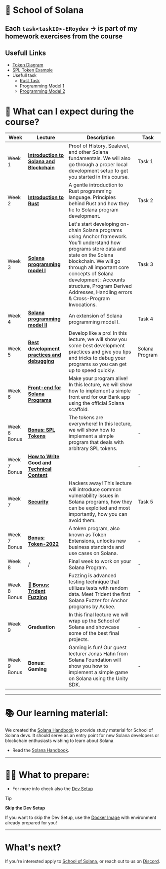 

# 💜 School of Solana
## Each `task<taskID>-ERoydev` -> is part of my homework exercises from the course


## Usefull Links
- [Token Diagram](https://github.com/ERoydev/school-of-solana-ackee/blob/main/Token%20Diagram.png)
- [SPL Token Example](https://github.com/ERoydev/school-of-solana-ackee/tree/main/Bonus-Tokens/spl-escrow)
- Usefull task
  - [Rust Task](https://github.com/ERoydev/school-of-solana-ackee/tree/main/2.lesson/task2-ERoydev)
  - [Programming Model 1](https://github.com/ERoydev/school-of-solana-ackee/tree/main/3.%20Programming%20Model%201/task3-ERoydev)
  - [Programming Model 2](https://github.com/ERoydev/school-of-solana-ackee/tree/main/4.%20Programmin%20Model%202/task4-ERoydev)


# 📝 What can I expect during the course?

|Week|Lecture|Description|Task|
|--|--|--|--|
|Week 1|[**Introduction to Solana and Blockchain**](./1.lesson/)|Proof of History, Sealevel, and other Solana fundamentals. We will also go through a proper local development setup to get you started in this course.|Task 1|
|Week 2|[**Introduction to Rust**](./2.lesson/)|A gentle introduction to Rust programming language. Principles behind Rust and how they tie to Solana program development.|Task 2|
|Week 3|[**Solana programming model I**](./3.lesson/)|Let's start developing on-chain Solana programs using Anchor framework. You'll understand how programs store data and state on the Solana blockchain. We will go through all important core concepts of Solana development : Accounts structure, Program Derived Addresses, Handling errors & Cross-Program Invocations.|Task 3|
|Week 4|[**Solana programming model II**](./4.lesson/)|An extension of Solana programming model I.|Task 4|
|Week 5|[**Best development practices and debugging**](./5.lesson/)| Develop like a pro! In this lecture, we will show you some best development practices and give you tips and tricks to debug your programs so you can get up to speed quickly. |Solana Program|
|Week 6|[**Front-end for Solana Programs**](./6.lesson/)|Make your program alive! In this lecture, we will show how to implement a simple front end for our Bank app using the official Solana scaffold.|-|
|Week 6 Bonus|[**Bonus: SPL Tokens**](./Bonus-SPL-Token/)|The tokens are everywhere! In this lecture, we will show how to implement a simple program that deals with arbitrary SPL tokens.|-|
|Week 7 Bonus|[**How to Write Good and Technical Content**]()||-|
|Week 7|[**Security**](./7.lesson/)|Hackers away! This lecture will introduce common vulnerability issues in Solana programs, how they can be exploited and most importantly, how you can avoid them.|Task 5|
|Week 7 Bonus|[**Bonus: Token-2022**](./Bonus-Token-2022/)|A token program, also known as Token Extensions, unlocks new business standards and use cases on Solana.|-|
|Week 8|/|Final week to work on your Solana Program.|-|
|Week 8 Bonus|[🔱 **Bonus: Trident Fuzzing**](./Bonus-Trident/)|Fuzzing is advanced testing technique that utilizes tests with random data. Meet Trident the first Solana Fuzzer for Anchor programs by Ackee.|-|
|Week 9|**Graduation**|In this final lecture we will wrap up the School of Solana and showcase some of the best final projects.|-|
|Week 9 Bonus|**Bonus: Gaming**|Gaming is fun! Our guest lecturer Jonas Hahn from Solana Foundation will show you how to implement a simple game on Solana using the Unity SDK.|-|

</div>

-----

# 📚 Our learning material:
We created the [Solana Handbook](https://ackee.xyz/solana/book/) to provide study material for School of Solana devs. It should serve as an entry point for new Solana developers or blockchain enthusiasts wishing to learn about Solana.

- Read the [Solana Handbook](https://ackee.xyz/solana/book/).

-----

# 👩‍💻 What to prepare:
- For more info check also the [Dev Setup](./1.lesson/README.md/#dev-setup)

> [!TIP]
> **Skip the Dev Setup**
>
> If you want to skip the Dev Setup, use the [Docker Image](./1.lesson/Docker.md) with environment already prepared for you!

-----


# What's next?
If you're interested apply to [School of Solana](https://school-of-solana.beehiiv.com/), or reach out to us on [Discord](https://discord.gg/z3JVuZyFnp).

